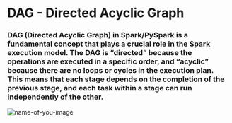 # DAG - Directed Acyclic Graph
### DAG (Directed Acyclic Graph) in Spark/PySpark is a fundamental concept that plays a crucial role in the Spark execution model. The DAG is “directed” because the operations are executed in a specific order, and “acyclic” because there are no loops or cycles in the execution plan. This means that each stage depends on the completion of the previous stage, and each task within a stage can run independently of the other.

![name-of-you-image](https://sparkbyexamples.com/ezoimgfmt/i0.wp.com/sparkbyexamples.com/wp-content/uploads/2023/02/image-10.png?w=928&ssl=1&ezimgfmt=ng:webp/ngcb1)
